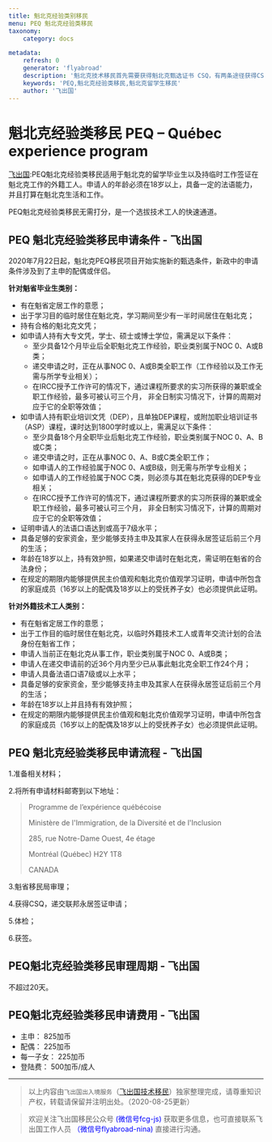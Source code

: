 ```yaml
---
title: 魁北克经验类别移民
menu: PEQ 魁北克经验类移民
taxonomy:
    category: docs

metadata:
    refresh: 0
    generator: 'flyabroad'
    description: '魁北克技术移民首先需要获得魁北克甄选证书 CSQ，有两条途径获得CSQ，一条是常规技术移民，即常见的打分制度，另一条就是经验类移民项目，即PEQ。PEQ针对的是目前在魁北克省境工作和学习的人，相当于移民快速通道，不需要打分，不需要考虑配偶情况，不需要面试。'
    keywords: 'PEQ,魁北克经验类移民,魁北克留学生移民'
    author: '飞出国'
---
```


# 魁北克经验类移民 PEQ – Québec experience program

[飞出国](/home):PEQ魁北克经验类移民适用于魁北克的留学毕业生以及持临时工作签证在魁北克工作的外籍工人。申请人的年龄必须在18岁以上，具备一定的法语能力，并且打算在魁北克生活和工作。

PEQ魁北克经验类移民无需打分，是一个选拔技术工人的快速通道。

## PEQ 魁北克经验类移民申请条件 - 飞出国

2020年7月22日起，魁北克PEQ移民项目开始实施新的甄选条件，新政中的申请条件涉及到了主申的配偶或伴侣。

**针对魁省毕业生类别：**

* 有在魁省定居工作的意愿；
* 出于学习目的临时居住在魁北克，学习期间至少有一半时间居住在魁北克；
* 持有合格的魁北克文凭；
* 如申请人持有大专文凭，学士、硕士或博士学位，需满足以下条件：
    * 至少具备12个月毕业后全职魁北克工作经验，职业类别属于NOC 0、A或B类；
    * 递交申请之时，正在从事NOC 0、A或B类全职工作（工作经验以及工作无需与所学专业相关）；
    * 在IRCC授予工作许可的情况下，通过课程所要求的实习所获得的兼职或全职工作经验，最多可被认可三个月， 非全日制实习情况下，计算的周期对应于它的全职等效值；
* 如申请人持有职业培训文凭（DEP），且单独DEP课程，或附加职业培训证书（ASP）课程，课时达到1800学时或以上，需满足以下条件：
    * 至少具备18个月全职毕业后魁北克工作经验，职业类别属于NOC 0、A、B或C类；
    * 递交申请之时，正在从事NOC 0、A、B或C类全职工作；
    * 如申请人的工作经验属于NOC 0、A或B级，则无需与所学专业相关；
    * 如申请人的工作经验属于NOC C类，则必须与其在魁北克获得的DEP专业相关；
    * 在IRCC授予工作许可的情况下，通过课程所要求的实习所获得的兼职或全职工作经验，最多可被认可三个月， 非全日制实习情况下，计算的周期对应于它的全职等效值；
* 证明申请人的法语口语达到或高于7级水平；
* 具备足够的安家资金，至少能够支持主申及其家人在获得永居签证后前三个月的生活；
* 年龄在18岁以上，持有效护照，如果递交申请时在魁北克，需证明在魁省的合法身份；
* 在规定的期限内能够提供民主价值观和魁北克价值观学习证明，申请中所包含的家庭成员（16岁以上的配偶及18岁以上的受抚养子女）也必须提供此证明。

**针对外籍技术工人类别：**

* 有在魁省定居工作的意愿；
* 出于工作目的临时居住在魁北克，以临时外籍技术工人或青年交流计划的合法身份在魁省工作；
* 申请人当前正在魁北克从事工作，职业类别属于NOC 0、A或B类；
* 申请人在递交申请前的近36个月内至少已从事此魁北克全职工作24个月；
* 申请人具备法语口语7级或以上水平；
* 具备足够的安家资金，至少能够支持主申及其家人在获得永居签证后前三个月的生活；
* 年龄在18岁以上并且持有有效护照；
* 在规定的期限内能够提供民主价值观和魁北克价值观学习证明，申请中所包含的家庭成员（16岁以上的配偶及18岁以上的受抚养子女）也必须提供此证明。

## PEQ 魁北克经验类移民申请流程 - 飞出国

1.准备相关材料；

2.将所有申请材料邮寄到以下地址：
> Programme de l’expérience québécoise
> 
> Ministère de l'Immigration, de la Diversité et de l'Inclusion
> 
> 285, rue Notre-Dame Ouest, 4e étage
> 
> Montréal (Québec)  H2Y 1T8
> 
> CANADA

3.魁省移民局审理；

4.获得CSQ，递交联邦永居签证申请；

5.体检；

6.获签。

## PEQ魁北克经验类移民审理周期 - 飞出国

不超过20天。

## PEQ魁北克经验类移民申请费用 - 飞出国

* 主申： 825加币
* 配偶： 225加币
* 每一子女： 225加币
* 登陆费： 500加币/成人

----

> 以上内容由`飞出国出入境服务`（[飞出国技术移民](http://js.flyabroad.com.hk)）独家整理完成，请尊重知识产权，转载请保留并注明出处。（2020-08-25更新）

> 欢迎关注飞出国移民公众号 <font color=Blue>(微信号fcg-js)</font> 获取更多信息，也可直接联系飞出国工作人员 <font color=Blue>（微信号flyabroad-nina)</font> 直接进行沟通。

[蒙特利尔]:/ca/qc/Montreal
[魁北克市]:/ca/qc/Quebec-City
[QSW]:/ca/qc/QSW
[康考迪亚大学]:/ca/qc/concordia
[麦吉尔大学]:/ca/qc/mcgill
[魁北克大学]:/ca/qc/uquebec
[主教大学]:/ca/qc/ubishops
[蒙特利尔大学]:/ca/qc/umontreal
[魁北克省]:/ca/qc
[QSW 经验类移民]:/ca/qc/QSW-peq
[QSW 常规技术移民]:/ca/qc/QSW-permanent-workers
[QSW]:/ca/qc/QSW
[QSW 评分标准]:/ca/qc/QSW-requirements-programs
[QSW 受训领域]:/ca/qc/QSW-list-areas-training
[魁北克毕业生]:/qc/peq/graduate
[魁北克临时外国技术工人]:/qc/peq/temporary-worker


